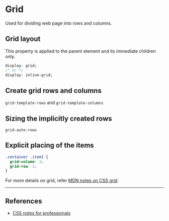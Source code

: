 # Grid

Used for dividing web page into rows and columns.

## Grid layout

This property is applied to the parent element and its immediate children only.

```CSS
display: grid;
/* or */
display: inline-grid;
```

## Create grid rows and columns

`grid-template-rows` and `grid-template-columns`

## Sizing the implicitly created rows

`grid-auto-rows`

## Explicit placing of the items

```CSS
.container .item1 {
  grid-column: 1;
  grid-row: 1;
}
```

For more details on grid, refer [MDN notes on CSS grid](../MDN/GridLayout/1_grid.md)

---

## References

* [CSS notes for professionals](https://books.goalkicker.com/CSSBook/)
